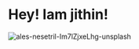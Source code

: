 # Hey! Iam jithin!


![ales-nesetril-Im7lZjxeLhg-unsplash](https://github.com/JithinBinu/skills-communicate-using-markdown/assets/146200777/f1939ea2-c16b-4697-979f-0e22479c6456)
